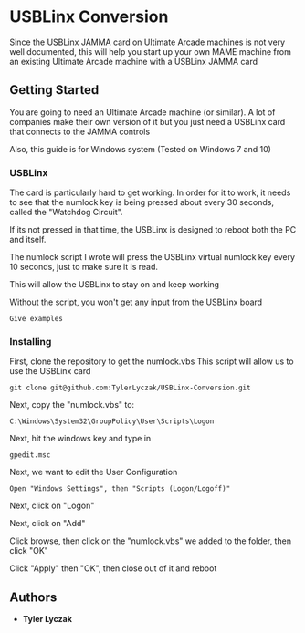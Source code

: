 # USBLinx Conversion

Since the USBLinx JAMMA card on Ultimate Arcade machines is not very well documented,
this will help you start up your own MAME machine from an existing Ultimate Arcade machine
with a USBLinx JAMMA card

## Getting Started

You are going to need an Ultimate Arcade machine (or similar).
A lot of companies make their own version of it but you just need a USBLinx card
that connects to the JAMMA controls

Also, this guide is for Windows system (Tested on Windows 7 and 10)

### USBLinx

The card is particularly hard to get working. In order for it to work,
it needs to see that the numlock key is being pressed about every 30 seconds,
called the "Watchdog Circuit".

If its not pressed in that time, the USBLinx is designed to reboot both the PC
and itself.

The numlock script I wrote will press the USBLinx virtual numlock key every 10 seconds,
just to make sure it is read.

This will allow the USBLinx to stay on and keep working

Without the script, you won't get any input from the USBLinx board

```
Give examples
```

### Installing

First, clone the repository to get the numlock.vbs
This script will allow us to use the USBLinx card

```
git clone git@github.com:TylerLyczak/USBLinx-Conversion.git
```

Next, copy the "numlock.vbs" to:

```
C:\Windows\System32\GroupPolicy\User\Scripts\Logon
```

Next, hit the windows key and type in

```
gpedit.msc
```

Next, we want to edit the User Configuration

```
Open "Windows Settings", then "Scripts (Logon/Logoff)"
```

Next, click on "Logon"

Next, click on "Add"

Click browse, then click on the "numlock.vbs" we added to the folder, then click "OK"

Click "Apply" then "OK", then close out of it and reboot


## Authors

* **Tyler Lyczak**
